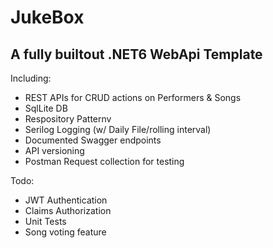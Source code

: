 # JukeBox
 ## A fully builtout .NET6 WebApi Template 

 Including:
- REST APIs for CRUD actions on Performers & Songs
- SqlLite DB
- Respository Patternv
- Serilog Logging (w/ Daily File/rolling interval)
- Documented Swagger endpoints
- API versioning
- Postman Request collection for testing

 Todo:  
-  JWT Authentication
-  Claims Authorization
-  Unit Tests
-  Song voting feature
  
